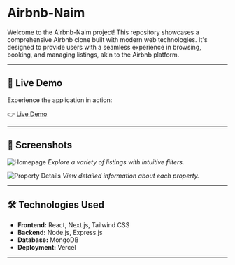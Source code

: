 # Airbnb-Naim

Welcome to the Airbnb-Naim project! This repository showcases a comprehensive Airbnb clone built with modern web technologies. It's designed to provide users with a seamless experience in browsing, booking, and managing listings, akin to the Airbnb platform.

---

## 🚀 Live Demo

Experience the application in action:

👉 [Live Demo](https://airbnb-naim.vercel.app)

---

## 📸 Screenshots

![Homepage](https://i.ibb.co.com/h1Z5jTkW/airbnb-homepage.png)
_Explore a variety of listings with intuitive filters._

![Property Details](https://i.ibb.co.com/1tW13YLM/airbnb-detailspage.png)
_View detailed information about each property._

---

## 🛠️ Technologies Used

- **Frontend:** React, Next.js, Tailwind CSS
- **Backend:** Node.js, Express.js
- **Database:** MongoDB
- **Deployment:** Vercel

---
